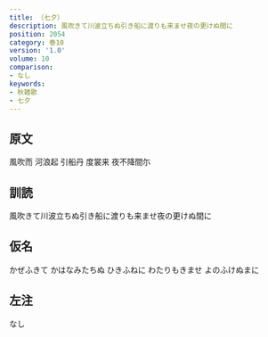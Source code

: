 ```yaml
---
title: （七夕）
description: 風吹きて川波立ちぬ引き船に渡りも来ませ夜の更けぬ間に
position: 2054
category: 巻10
version: '1.0'
volume: 10
comparison:
- なし
keywords:
- 秋雑歌
- 七夕
---
```


## 原文

風吹而 河浪起 引船丹 度裳来 夜不降間尓

## 訓読

風吹きて川波立ちぬ引き船に渡りも来ませ夜の更けぬ間に

## 仮名

かぜふきて かはなみたちぬ ひきふねに わたりもきませ よのふけぬまに

## 左注

なし
